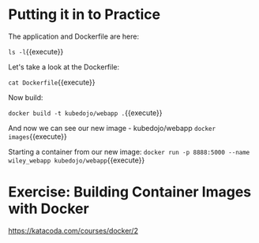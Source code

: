 # Putting it in to Practice

The application and Dockerfile are here:

`ls -l`{{execute}}

Let's take a look at the Dockerfile:

`cat Dockerfile`{{execute}}

Now build:

`docker build -t kubedojo/webapp .`{{execute}}

And now we can see our new image - kubedojo/webapp
`docker images`{{execute}}

Starting a container from our new image:
`docker run -p 8888:5000 --name wiley_webapp kubedojo/webapp`{{execute}}

# Exercise: Building Container Images with Docker

https://katacoda.com/courses/docker/2
